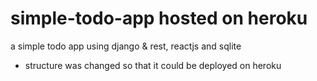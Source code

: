 # simple-todo-app hosted on heroku
a simple todo app using django &amp; rest, reactjs and sqlite
- structure was changed so that it could be deployed on heroku
